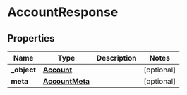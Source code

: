 

# AccountResponse

## Properties

Name | Type | Description | Notes
------------ | ------------- | ------------- | -------------
**_object** | [**Account**](Account.md) |  |  [optional]
**meta** | [**AccountMeta**](AccountMeta.md) |  |  [optional]



